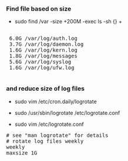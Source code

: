 
### Find file based on size


- sudo find /var -size +200M -exec ls -sh {} +

<pre>

 6.0G /var/log/auth.log
 3.7G /var/log/daemon.log
 1.6G /var/log/kern.log
 1.8G /var/log/messages
 5.6G /var/log/syslog
 1.6G /var/log/ufw.log

</pre>

### and reduce size of log files

- sudo vim /etc/cron.daily/logrotate

- sudo /usr/sbin/logrotate /etc/logrotate.conf

- sudo vim /etc/logrotate.conf

<pre>
# see "man logrotate" for details
# rotate log files weekly
weekly
maxsize 1G
</pre>
